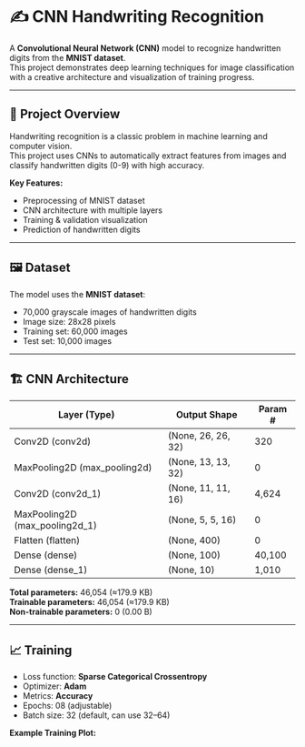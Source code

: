 # ✍️ CNN Handwriting Recognition

A **Convolutional Neural Network (CNN)** model to recognize handwritten digits from the **MNIST dataset**.  
This project demonstrates deep learning techniques for image classification with a creative architecture and visualization of training progress.

---

## 🚀 Project Overview

Handwriting recognition is a classic problem in machine learning and computer vision.  
This project uses CNNs to automatically extract features from images and classify handwritten digits (0-9) with high accuracy.

**Key Features:**
- Preprocessing of MNIST dataset
- CNN architecture with multiple layers
- Training & validation visualization
- Prediction of handwritten digits

---

## 🖼 Dataset

The model uses the **MNIST dataset**:
- 70,000 grayscale images of handwritten digits
- Image size: 28x28 pixels
- Training set: 60,000 images
- Test set: 10,000 images

---

## 🏗 CNN Architecture

| **Layer (Type)**                | **Output Shape**      | **Param #** |
|---------------------------------|--------------------|------------|
| Conv2D (conv2d)                 | (None, 26, 26, 32)  | 320        |
| MaxPooling2D (max_pooling2d)    | (None, 13, 13, 32)  | 0          |
| Conv2D (conv2d_1)               | (None, 11, 11, 16)  | 4,624      |
| MaxPooling2D (max_pooling2d_1)  | (None, 5, 5, 16)    | 0          |
| Flatten (flatten)                | (None, 400)         | 0          |
| Dense (dense)                    | (None, 100)         | 40,100     |
| Dense (dense_1)                  | (None, 10)          | 1,010      |

**Total parameters:** 46,054 (≈179.9 KB)  
**Trainable parameters:** 46,054 (≈179.9 KB)  
**Non-trainable parameters:** 0 (0.00 B)

---

## 📈 Training

- Loss function: **Sparse Categorical Crossentropy**
- Optimizer: **Adam**
- Metrics: **Accuracy**
- Epochs: 08 (adjustable)
- Batch size: 32 (default, can use 32–64)

**Example Training Plot:**

